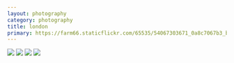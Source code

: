 ```yaml
---
layout: photography
category: photography
title: london
primary: https://farm66.staticflickr.com/65535/54067303671_0a8c7067b3_b.jpg
---
```


<div class="gallery">
  <div class="row">
    <div class="column">
      <img src="https://farm66.staticflickr.com/65535/54067303671_0a8c7067b3_b.jpg">
      <img src="https://farm66.staticflickr.com/65535/54072122041_3ac8ce2b0f_b.jpg">
      <img src="https://farm66.staticflickr.com/65535/54066429022_bd4fba9b5f_b.jpg">
      <img src="https://farm66.staticflickr.com/65535/54067303696_0527b1ae10_b.jpg">
    </div>
  </div>
</div>
